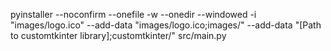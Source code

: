pyinstaller --noconfirm --onefile -w --onedir --windowed -i "images/logo.ico" --add-data "images/logo.ico;images/" --add-data "[Path to customtkinter library];customtkinter/"  src/main.py